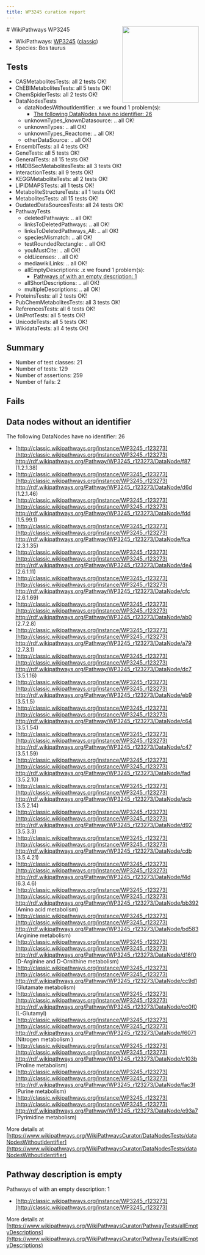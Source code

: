 ```yaml
---
title: WP3245 curation report
---
```


<img style="float: right; width: 200px" src="https://upload.wikimedia.org/wikipedia/commons/thumb/8/83/Wplogo_with_text_500.png/640px-Wplogo_with_text_500.png" />
# WikiPathways WP3245

* WikiPathways: [WP3245](https://wikipathways.org/pathways/WP3245) ([classic](https://classic.wikipathways.org/instance/WP3245))
* Species: Bos taurus
## Tests
* CASMetabolitesTests: all 2 tests OK!
* ChEBIMetabolitesTests: all 5 tests OK!
* ChemSpiderTests: all 2 tests OK!
* DataNodesTests
    * dataNodesWithoutIdentifier: .x we found 1 problem(s):
        * [The following DataNodes have no identifier: 26](#8792c4b5)
    * unknownTypes_knownDatasource: .. all OK!
    * unknownTypes: .. all OK!
    * unknownTypes_Reactome: .. all OK!
    * otherDataSource: .. all OK!
* EnsemblTests: all 4 tests OK!
* GeneTests: all 5 tests OK!
* GeneralTests: all 15 tests OK!
* HMDBSecMetabolitesTests: all 3 tests OK!
* InteractionTests: all 9 tests OK!
* KEGGMetaboliteTests: all 2 tests OK!
* LIPIDMAPSTests: all 1 tests OK!
* MetaboliteStructureTests: all 1 tests OK!
* MetabolitesTests: all 15 tests OK!
* OudatedDataSourcesTests: all 24 tests OK!
* PathwayTests
    * deletedPathways: .. all OK!
    * linksToDeletedPathways: .. all OK!
    * linksToDeletedPathways_All: .. all OK!
    * speciesMismatch: .. all OK!
    * testRoundedRectangle: .. all OK!
    * youMustCite: .. all OK!
    * oldLicenses: .. all OK!
    * mediawikiLinks: .. all OK!
    * allEmptyDescriptions: .x we found 1 problem(s):
        * [Pathways of with an empty description: 1](#798a4967)
    * allShortDescriptions: .. all OK!
    * multipleDescriptions: .. all OK!
* ProteinsTests: all 2 tests OK!
* PubChemMetabolitesTests: all 3 tests OK!
* ReferencesTests: all 6 tests OK!
* UniProtTests: all 5 tests OK!
* UnicodeTests: all 5 tests OK!
* WikidataTests: all 4 tests OK!


## Summary

* Number of test classes: 21
* Number of tests: 129
* Number of assertions: 259
* Number of fails: 2

## Fails

<a name="8792c4b5" />

## Data nodes without an identifier

The following DataNodes have no identifier: 26

* [http://classic.wikipathways.org/instance/WP3245_r123273](http://classic.wikipathways.org/instance/WP3245_r123273) http://rdf.wikipathways.org/Pathway/WP3245_r123273/DataNode/f87 (1.2.1.38)
* [http://classic.wikipathways.org/instance/WP3245_r123273](http://classic.wikipathways.org/instance/WP3245_r123273) http://rdf.wikipathways.org/Pathway/WP3245_r123273/DataNode/d6d (1.2.1.46)
* [http://classic.wikipathways.org/instance/WP3245_r123273](http://classic.wikipathways.org/instance/WP3245_r123273) http://rdf.wikipathways.org/Pathway/WP3245_r123273/DataNode/fdd (1.5.99.1)
* [http://classic.wikipathways.org/instance/WP3245_r123273](http://classic.wikipathways.org/instance/WP3245_r123273) http://rdf.wikipathways.org/Pathway/WP3245_r123273/DataNode/fca (2.3.1.35)
* [http://classic.wikipathways.org/instance/WP3245_r123273](http://classic.wikipathways.org/instance/WP3245_r123273) http://rdf.wikipathways.org/Pathway/WP3245_r123273/DataNode/de4 (2.6.1.11)
* [http://classic.wikipathways.org/instance/WP3245_r123273](http://classic.wikipathways.org/instance/WP3245_r123273) http://rdf.wikipathways.org/Pathway/WP3245_r123273/DataNode/cfc (2.6.1.69)
* [http://classic.wikipathways.org/instance/WP3245_r123273](http://classic.wikipathways.org/instance/WP3245_r123273) http://rdf.wikipathways.org/Pathway/WP3245_r123273/DataNode/ab0 (2.7.2.8)
* [http://classic.wikipathways.org/instance/WP3245_r123273](http://classic.wikipathways.org/instance/WP3245_r123273) http://rdf.wikipathways.org/Pathway/WP3245_r123273/DataNode/a79 (2.7.3.1)
* [http://classic.wikipathways.org/instance/WP3245_r123273](http://classic.wikipathways.org/instance/WP3245_r123273) http://rdf.wikipathways.org/Pathway/WP3245_r123273/DataNode/dc7 (3.5.1.16)
* [http://classic.wikipathways.org/instance/WP3245_r123273](http://classic.wikipathways.org/instance/WP3245_r123273) http://rdf.wikipathways.org/Pathway/WP3245_r123273/DataNode/eb9 (3.5.1.5)
* [http://classic.wikipathways.org/instance/WP3245_r123273](http://classic.wikipathways.org/instance/WP3245_r123273) http://rdf.wikipathways.org/Pathway/WP3245_r123273/DataNode/c64 (3.5.1.54)
* [http://classic.wikipathways.org/instance/WP3245_r123273](http://classic.wikipathways.org/instance/WP3245_r123273) http://rdf.wikipathways.org/Pathway/WP3245_r123273/DataNode/c47 (3.5.1.59)
* [http://classic.wikipathways.org/instance/WP3245_r123273](http://classic.wikipathways.org/instance/WP3245_r123273) http://rdf.wikipathways.org/Pathway/WP3245_r123273/DataNode/fad (3.5.2.10)
* [http://classic.wikipathways.org/instance/WP3245_r123273](http://classic.wikipathways.org/instance/WP3245_r123273) http://rdf.wikipathways.org/Pathway/WP3245_r123273/DataNode/acb (3.5.2.14)
* [http://classic.wikipathways.org/instance/WP3245_r123273](http://classic.wikipathways.org/instance/WP3245_r123273) http://rdf.wikipathways.org/Pathway/WP3245_r123273/DataNode/d92 (3.5.3.3)
* [http://classic.wikipathways.org/instance/WP3245_r123273](http://classic.wikipathways.org/instance/WP3245_r123273) http://rdf.wikipathways.org/Pathway/WP3245_r123273/DataNode/cdb (3.5.4.21)
* [http://classic.wikipathways.org/instance/WP3245_r123273](http://classic.wikipathways.org/instance/WP3245_r123273) http://rdf.wikipathways.org/Pathway/WP3245_r123273/DataNode/f4d (6.3.4.6)
* [http://classic.wikipathways.org/instance/WP3245_r123273](http://classic.wikipathways.org/instance/WP3245_r123273) http://rdf.wikipathways.org/Pathway/WP3245_r123273/DataNode/bb392 (Amino acid metabolism)
* [http://classic.wikipathways.org/instance/WP3245_r123273](http://classic.wikipathways.org/instance/WP3245_r123273) http://rdf.wikipathways.org/Pathway/WP3245_r123273/DataNode/bd583 (Arginine metabolism)
* [http://classic.wikipathways.org/instance/WP3245_r123273](http://classic.wikipathways.org/instance/WP3245_r123273) http://rdf.wikipathways.org/Pathway/WP3245_r123273/DataNode/d16f0 (D-Arginine and D-Ornithine metabolism)
* [http://classic.wikipathways.org/instance/WP3245_r123273](http://classic.wikipathways.org/instance/WP3245_r123273) http://rdf.wikipathways.org/Pathway/WP3245_r123273/DataNode/cc9d1 (Glutamate metabolism)
* [http://classic.wikipathways.org/instance/WP3245_r123273](http://classic.wikipathways.org/instance/WP3245_r123273) http://rdf.wikipathways.org/Pathway/WP3245_r123273/DataNode/cc0f0 (L-Glutamyl)
* [http://classic.wikipathways.org/instance/WP3245_r123273](http://classic.wikipathways.org/instance/WP3245_r123273) http://rdf.wikipathways.org/Pathway/WP3245_r123273/DataNode/f6071 (Nitrogen metabolism
)
* [http://classic.wikipathways.org/instance/WP3245_r123273](http://classic.wikipathways.org/instance/WP3245_r123273) http://rdf.wikipathways.org/Pathway/WP3245_r123273/DataNode/c103b (Proline metabolism)
* [http://classic.wikipathways.org/instance/WP3245_r123273](http://classic.wikipathways.org/instance/WP3245_r123273) http://rdf.wikipathways.org/Pathway/WP3245_r123273/DataNode/fac3f (Purine metabolism)
* [http://classic.wikipathways.org/instance/WP3245_r123273](http://classic.wikipathways.org/instance/WP3245_r123273) http://rdf.wikipathways.org/Pathway/WP3245_r123273/DataNode/e93a7 (Pyrimidine metabolism)


More details at [https://www.wikipathways.org/WikiPathwaysCurator/DataNodesTests/dataNodesWithoutIdentifier](https://www.wikipathways.org/WikiPathwaysCurator/DataNodesTests/dataNodesWithoutIdentifier)

<a name="798a4967" />

## Pathway description is empty

Pathways of with an empty description: 1

* [http://classic.wikipathways.org/instance/WP3245_r123273](http://classic.wikipathways.org/instance/WP3245_r123273)

More details at [https://www.wikipathways.org/WikiPathwaysCurator/PathwayTests/allEmptyDescriptions](https://www.wikipathways.org/WikiPathwaysCurator/PathwayTests/allEmptyDescriptions)

